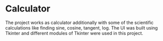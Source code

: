 # Calculator
The project works as calculator additionally with some of the scientific calculations like finding sine, cosine, tangent, log. The UI was built using Tkinter and different modules of Tkinter were used in this project.

